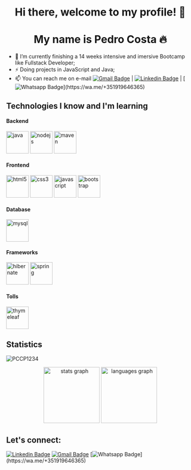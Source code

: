 <p align="center">
  <h1 align="center">  Hi there, welcome to my profile! 👋</h1>
  <h1 align="center">  My name is Pedro Costa 🔥</h1> 
</p>

- 🔭 I’m currently finishing a 14 weeks intensive and imersive Bootcamp like Fullstack Developer;
- ⚡ Doing projects in JavaScript and Java;
- 📫 You can reach me on e-mail [![Gmail Badge](https://img.shields.io/badge/-Gmail-c14438?style=flat-square&logo=Gmail&logoColor=white&link=mailto:pmlcosta15@gmail.com)](mailto:pmlcosta15@gmail.com) | [![Linkedin Badge](https://img.shields.io/badge/-LinkedIn-blue?style=flat-square&logo=Linkedin&logoColor=white&link=https://www.linkedin.com/in/pedrocosta15/)](https://www.linkedin.com/in/pedrocosta15/) | [![Whatsapp Badge](https://img.shields.io/static/v1?message=Whatsapp&logo=whatsapp&label=&color=25D366&logoColor=white&labelColor=&style=for-the-badge")](https://wa.me/+351919646365)

## Technologies I know and I'm learning
#### Backend
<p align="left">
<img src="https://upload.wikimedia.org/wikipedia/pt/3/30/Java_programming_language_logo.svg" alt="java" width="60" height="60"/>
<img src="https://upload.wikimedia.org/wikipedia/commons/d/d9/Node.js_logo.svg" alt="nodejs" width="60" height="60"/>
<img src="https://www.svgrepo.com/show/373829/maven.svg" alt="maven" width="60" height="60"/>
</p>

#### Frontend
<p align="left">
<img src="https://upload.wikimedia.org/wikipedia/commons/3/38/HTML5_Badge.svg" alt="html5" width="60" height="60"/>
<img src="https://upload.wikimedia.org/wikipedia/commons/6/62/CSS3_logo.svg" alt="css3" width="60" height="60"/>
<img src="https://cdn.worldvectorlogo.com/logos/javascript-1.svg" alt="javascript" width="60" height="60"/>
<img src="https://upload.wikimedia.org/wikipedia/commons/b/b2/Bootstrap_logo.svg" alt="bootstrap" width="60" height="60"/>
</p>

#### Database
<p align="left">
<img src="https://seeklogo.com/images/M/MySQL-logo-F6FF285A58-seeklogo.com.png" alt="mysql" width="60" height="60"/>
</p>

#### Frameworks
<p align="left">
<img src="https://www.mastertheboss.com/wp-content/uploads/2021/12/jpalogo.png" alt="hibernate" width="60" height="60"/>
<img src="https://upload.wikimedia.org/wikipedia/commons/4/44/Spring_Framework_Logo_2018.svg" alt="spring" width="60" height="60"/>
</p>

#### Tolls
<p align="left">
<img src="https://www.coderscampus.com/wp-content/uploads/2016/07/thymeleaf-768x770.png" alt="thymeleaf" width="60" height="60"/>
</p>

## Statistics
<p align="left"> <img src="https://komarev.com/ghpvc/?username=PCCP1234" alt="PCCP1234" /></p>
<div align="center">
  <img src="https://github-readme-stats.vercel.app/api?hide_title=false&hide_rank=false&show_icons=true&include_all_commits=true&count_private=true&disable_animations=false&theme=dracula&locale=en&hide_border=false&username=PCCP1234" height="150" alt="stats graph"  />
  <img src="https://github-readme-stats.vercel.app/api/top-langs?locale=en&hide_title=false&layout=compact&card_width=320&langs_count=4&theme=dracula&hide_border=false&username=PCCP1234" height="150" alt="languages graph"  />
</div>

## Let's connect:
[![Linkedin Badge](https://img.shields.io/badge/-LinkedIn-blue?style=flat-square&logo=Linkedin&logoColor=white&link=https://www.linkedin.com/in/filipeantoniomota/)](https://www.linkedin.com/in/pedrocosta15/)
[![Gmail Badge](https://img.shields.io/badge/-Gmail-c14438?style=flat-square&logo=Gmail&logoColor=white&link=mailto:pmlcosta15@gmail.com)](mailto:pmlcosta15@gmail.com)
[![Whatsapp Badge](https://img.shields.io/static/v1?message=Whatsapp&logo=whatsapp&label=&color=25D366&logoColor=white&labelColor=&style=for-the-badge")](https://wa.me/+351919646365)

